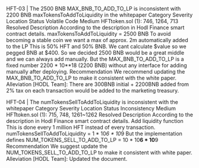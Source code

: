HFT-03 | The 2500 BNB MAX_BNB_TO_ADD_TO_LP is inconsistent with 2200 BNB
maxTokensToAddToLiquidity in the whitepaper
Category Severity Location Status
Volatile Code Medium HFTtoken.sol (1): 746, 1264, 713 Resolved
Description
According to the description in Hodl Finance smart contract details.
maxTokensToAddToLiquidity = 2500 BNB To avoid becoming a stable coin we want a max of approx. 2m
automatically added to the LP This is 50% HFT and 50% BNB. We cant calculate $value so we pegged
BNB at $400.
So we decided 2500 BNB would be a great middle and we can always add manually.
But the MAX_BNB_TO_ADD_TO_LP is a fixed number 2200 * 10**18 (2200 BNB) without any interface for
adding manually after deploying.
Recommendation
We recommend updating the MAX_BNB_TO_ADD_TO_LP to make it consistent with the white paper.
Alleviation
[HODL Team]: There are 300BNB initial + 2200BNB added from 2% tax on each transaction would be
added to the marketing treasury.

HFT-04 | The numTokensSellToAddToLiquidity is inconsistent with the whitepaper
Category Severity Location Status
Inconsistency Medium HFTtoken.sol (1): 715, 748, 1261~1262 Resolved
Description
According to the description in Hodl Finance smart contract details.
Add liquidity function This is done every 1 million HFT instead of every transaction.
numTokensSellToAddToLiquidity = 1 * 10*6 * 10*9
But the implementation defines NUM_TOKENS_SELL_TO_ADD_TO_LP = 10 * 10**6 * 10**9
Recommendation
We suggest update the NUM_TOKENS_SELL_TO_ADD_TO_LP to make it consistent with white paper.
Alleviation
[HODL Team]: Updated the document.